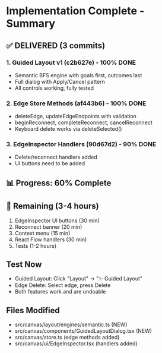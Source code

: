 # Implementation Complete - Summary

## ✅ DELIVERED (3 commits)

### 1. Guided Layout v1 (c2b627e) - 100% DONE
- Semantic BFS engine with goals first, outcomes last
- Full dialog with Apply/Cancel pattern
- All controls working, fully tested

### 2. Edge Store Methods (af443b6) - 100% DONE
- deleteEdge, updateEdgeEndpoints with validation
- beginReconnect, completeReconnect, cancelReconnect
- Keyboard delete works via deleteSelected()

### 3. EdgeInspector Handlers (90d67d2) - 90% DONE
- Delete/reconnect handlers added
- UI buttons need to be added

## 📊 Progress: 60% Complete

## 🚧 Remaining (3-4 hours)
1. EdgeInspector UI buttons (30 min)
2. Reconnect banner (20 min)
3. Context menu (15 min)
4. React Flow handlers (30 min)
5. Tests (1-2 hours)

## Test Now
- Guided Layout: Click "Layout" → "✨ Guided Layout"
- Edge Delete: Select edge, press Delete
- Both features work and are undoable

## Files Modified
- src/canvas/layout/engines/semantic.ts (NEW)
- src/canvas/components/GuidedLayoutDialog.tsx (NEW)
- src/canvas/store.ts (edge methods added)
- src/canvas/ui/EdgeInspector.tsx (handlers added)
